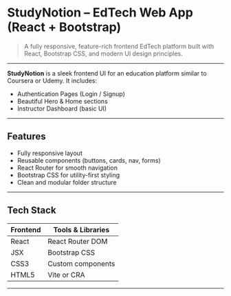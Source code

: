 #  StudyNotion – EdTech Web App (React + Bootstrap)

> A fully responsive, feature-rich frontend EdTech platform built with React, Bootstrap CSS, and modern UI design principles.

---


**StudyNotion** is a sleek frontend UI for an education platform similar to Coursera or Udemy. It includes:

- Authentication Pages (Login / Signup)
- Beautiful Hero & Home sections
- Instructor Dashboard (basic UI)

---

##  Features

- Fully responsive layout
- Reusable components (buttons, cards, nav, forms)
- React Router for smooth navigation
- Bootstrap CSS for utility-first styling
- Clean and modular folder structure

---

##  Tech Stack

| Frontend | Tools & Libraries |
|----------|-------------------|
| React    | React Router DOM  |
| JSX      | Bootstrap CSS      |
| CSS3     | Custom components |
| HTML5    | Vite or CRA       |

---


